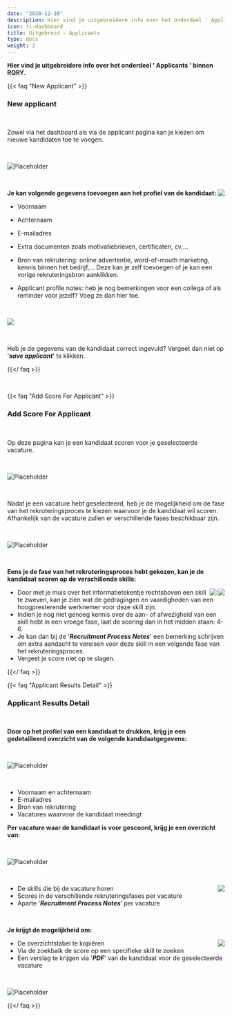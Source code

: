 ```yaml
---
date: "2020-12-10"
description: Hier vind je uitgebreidere info over het onderdeel ' Applicants ' binnen RQRY.
icon: ti-dashboard
title: Uitgebreid - Applicants
type: docs
weight: 3
---
```



**Hier vind je uitgebreidere info over het onderdeel ' Applicants ' binnen RQRY.** 

{{< faq "New Applicant" >}}
### New applicant

&nbsp; 

Zowel via het dashboard als via de applicant pagina kan je kiezen om nieuwe kandidaten toe te voegen.

&nbsp;   


![Placeholder](testscreenshot10.png)

&nbsp;   



<img align="right" src="testscreenshot11.png">

**Je kan volgende gegevens toevoegen aan het profiel van de kandidaat:**

- Voornaam
- Achternaam
- E-mailadres
- Extra documenten zoals motivatiebrieven, certificaten, cv,...

- Bron van rekrutering: online advertentie, word-of-mouth marketing, kennis binnen het bedrijf,...
Deze kan je zelf toevoegen of je kan een vorige rekruteringsbron aanklikken.
- Applicant profile notes: heb je nog bemerkingen voor een collega of als reminder voor jezelf? Voeg ze dan hier toe.


&nbsp;   


<img src="testscreenshot12.png">

&nbsp;   



Heb je de gegevens van de kandidaat correct ingevuld? Vergeet dan niet op '_**save applicant**_' te klikken.

{{</ faq >}}

&nbsp; 

{{< faq "Add Score For Applicant" >}}
### Add Score For Applicant
&nbsp; 
 
Op deze pagina kan je een kandidaat scoren voor je geselecteerde vacature.

&nbsp;   



![Placeholder](testscreenshot13.png)

&nbsp;   



Nadat je een vacature hebt geselecteerd, heb je de mogelijkheid om de fase van het rekruteringsproces te kiezen
waarvoor je de kandidaat wil scoren. Afhankelijk van de vacature zullen er verschillende fases beschikbaar zijn.

&nbsp;   



![Placeholder](testscreenshot14.png)

&nbsp;   



**Eens je de fase van het rekruteringsproces hebt gekozen, kan je de kandidaat scoren op de verschillende skills:**

<img align="right" src="testscreenshot15.png">
<img align="right" src="testscreenshot16.png">



- Door met je muis over het informatietekentje rechtsboven een skill te zweven, kan je zien wat de gedragingen
  en vaardigheden van een hoogpresterende werknemer voor deze skill zijn. 
- Indien je nog niet genoeg kennis over de aan- of afwezigheid van een skill hebt in een vroege fase,
  laat de scoring dan in het midden staan: 4-6. 
- Je kan dan bij de '_**Recruitment Process Notes**_' een bemerking
  schrijven om extra aandacht te vereisen voor deze skill in een volgende fase van het rekruteringsproces.
- Vergeet je score niet op te slagen.


{{</ faq >}}
&nbsp; 

{{< faq "Applicant Results Detail" >}}
### Applicant Results Detail
&nbsp; 

**Door op het profiel van een kandidaat te drukken, krijg je een gedetailleerd overzicht van de volgende kandidaatgegevens:**

&nbsp;   



![Placeholder](testscreenshot17.png)

&nbsp;   



- Voornaam en achternaam
- E-mailadres
- Bron van rekrutering
- Vacatures waarvoor de kandidaat meedingt

**Per vacature waar de kandidaat is voor gescoord, krijg je een overzicht van:**

&nbsp;   



![Placeholder](testscreenshot18.png)


&nbsp;   



<img align="right" src="testscreenshot19.png">

- De skills die bij de vacature horen
- Scores in de verschillende rekruteringsfases per vacature
- Aparte '_**Recruitment Process Notes**_' per vacature

&nbsp;   



**Je krijgt de mogelijkheid om:**


<img align="right" src="testscreenshot20.png">

- De overzichtstabel te kopiëren
- Via de zoekbalk de score op een specifieke skill te zoeken
- Een verslag te krijgen via '_**PDF**_' van de kandidaat voor de geselecteerde vacature

&nbsp;   



![Placeholder](testscreenshot21.png)

{{</ faq >}}